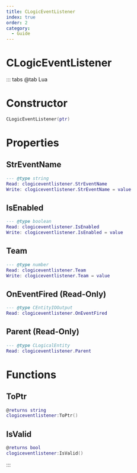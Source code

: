```yaml
---
title: CLogicEventListener
index: true
order: 2
category:
  - Guide
---
```


# CLogicEventListener

::: tabs
@tab Lua
# Constructor
```lua
CLogicEventListener(ptr)
```
# Properties
## StrEventName 
```lua
--- @type string
Read: clogiceventlistener.StrEventName
Write: clogiceventlistener.StrEventName = value
```
## IsEnabled 
```lua
--- @type boolean
Read: clogiceventlistener.IsEnabled
Write: clogiceventlistener.IsEnabled = value
```
## Team 
```lua
--- @type number
Read: clogiceventlistener.Team
Write: clogiceventlistener.Team = value
```
## OnEventFired (Read-Only)
```lua
--- @type CEntityIOOutput
Read: clogiceventlistener.OnEventFired
```
## Parent (Read-Only)
```lua
--- @type CLogicalEntity
Read: clogiceventlistener.Parent
```
# Functions
## ToPtr
```lua
@returns string
clogiceventlistener:ToPtr()
```
## IsValid
```lua
@returns bool
clogiceventlistener:IsValid()
```

:::